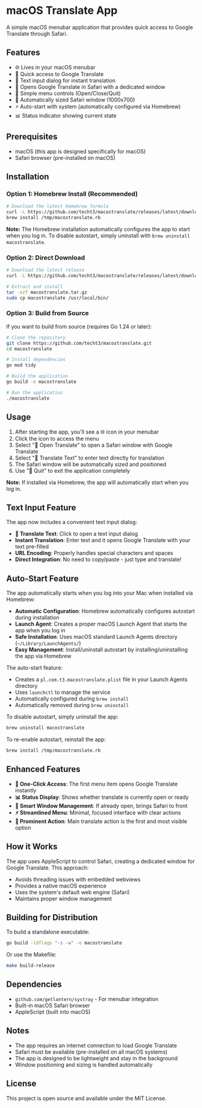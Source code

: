 # macOS Translate App

A simple macOS menubar application that provides quick access to Google Translate through Safari.

## Features

- 🌐 Lives in your macOS menubar
- 🚀 Quick access to Google Translate
- 📝 Text input dialog for instant translation
- 🦊 Opens Google Translate in Safari with a dedicated window
- 🎯 Simple menu controls (Open/Close/Quit)
- 📱 Automatically sized Safari window (1000x700)
- ⚡ Auto-start with system (automatically configured via Homebrew)
- 📊 Status indicator showing current state

## Prerequisites

- macOS (this app is designed specifically for macOS)
- Safari browser (pre-installed on macOS)

## Installation


### Option 1: Homebrew Install (Recommended)

```bash
# Download the latest Homebrew formula
curl -L https://github.com/techt3/macostranslate/releases/latest/download/macostranslate.rb -o /tmp/macostranslate.rb 
brew install /tmp/macostranslate.rb
```

**Note:** The Homebrew installation automatically configures the app to start when you log in. To disable autostart, simply uninstall with `brew uninstall macostranslate`.

### Option 2: Direct Download

```bash
# Download the latest release
curl -L https://github.com/techt3/macostranslate/releases/latest/download/macostranslate-*.tar.gz -o macostranslate.tar.gz

# Extract and install
tar -xzf macostranslate.tar.gz
sudo cp macostranslate /usr/local/bin/
```

### Option 3: Build from Source

If you want to build from source (requires Go 1.24 or later):

```bash
# Clone the repository
git clone https://github.com/techt3/macostranslate.git
cd macostranslate

# Install dependencies
go mod tidy

# Build the application
go build -o macostranslate

# Run the application
./macostranslate
```

## Usage

1. After starting the app, you'll see a 🌐 icon in your menubar
2. Click the icon to access the menu
3. Select "🚀 Open Translate" to open a Safari window with Google Translate
4. Select "📝 Translate Text" to enter text directly for translation
5. The Safari window will be automatically sized and positioned
6. Use "🛑 Quit" to exit the application completely

**Note:** If installed via Homebrew, the app will automatically start when you log in.

## Text Input Feature

The app now includes a convenient text input dialog:

- **📝 Translate Text**: Click to open a text input dialog
- **Instant Translation**: Enter text and it opens Google Translate with your text pre-filled
- **URL Encoding**: Properly handles special characters and spaces
- **Direct Integration**: No need to copy/paste - just type and translate!

## Auto-Start Feature

The app automatically starts when you log into your Mac when installed via Homebrew:

- **Automatic Configuration**: Homebrew automatically configures autostart during installation
- **Launch Agent**: Creates a proper macOS Launch Agent that starts the app when you log in
- **Safe Installation**: Uses macOS standard Launch Agents directory (`~/Library/LaunchAgents/`)
- **Easy Management**: Install/uninstall autostart by installing/uninstalling the app via Homebrew

The auto-start feature:
- Creates a `pl.com.t3.macostranslate.plist` file in your Launch Agents directory
- Uses `launchctl` to manage the service
- Automatically configured during `brew install`
- Automatically removed during `brew uninstall`

To disable autostart, simply uninstall the app:
```bash
brew uninstall macostranslate
```

To re-enable autostart, reinstall the app:
```bash
brew install /tmp/macostranslate.rb
```

## Enhanced Features

- **🚀 One-Click Access**: The first menu item opens Google Translate instantly
- **📊 Status Display**: Shows whether translate is currently open or ready
- **🔄 Smart Window Management**: If already open, brings Safari to front
- **⚡ Streamlined Menu**: Minimal, focused interface with clear actions
- **🎯 Prominent Action**: Main translate action is the first and most visible option

## How it Works

The app uses AppleScript to control Safari, creating a dedicated window for Google Translate. This approach:
- Avoids threading issues with embedded webviews
- Provides a native macOS experience
- Uses the system's default web engine (Safari)
- Maintains proper window management

## Building for Distribution

To build a standalone executable:

```bash
go build -ldflags "-s -w" -o macostranslate
```

Or use the Makefile:

```bash
make build-release
```

## Dependencies

- `github.com/getlantern/systray` - For menubar integration
- Built-in macOS Safari browser
- AppleScript (built into macOS)

## Notes

- The app requires an internet connection to load Google Translate
- Safari must be available (pre-installed on all macOS systems)
- The app is designed to be lightweight and stay in the background
- Window positioning and sizing is handled automatically

## License

This project is open source and available under the MIT License.
